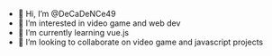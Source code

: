 - 👋 Hi, I’m @DeCaDeNCe49
- 👀 I’m interested in video game and web dev
- 🌱 I’m currently learning vue.js
- 💞️ I’m looking to collaborate on video game and javascript projects

<!---
DeCaDeNCe49/DeCaDeNCe49 is a ✨ special ✨ repository because its `README.md` (this file) appears on your GitHub profile.
You can click the Preview link to take a look at your changes.
--->
